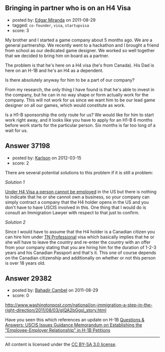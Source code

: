 ## Bringing in partner who is on an H4 Visa

- posted by: [Edgar Miranda](https://stackexchange.com/users/-1/12109-edgar-miranda) on 2011-08-29
- tagged: `co-founder`, `visa`, `startupvisa`
- score: 3

My brother and I started a game company about 5 months ago. We are a general partnership. We recently went to a hackathon and I brought a friend from school as our dedicated game designer. We worked so well together that we decided to bring him on board as a partner. 

The problem is that he's here on a H4 visa (he's from Canada).  His Dad is here on an H-1B and he's an H4 as a dependent.

Is there absolutely anyway for him to be a part of our company? 

From my research, the only thing I have found is that he's able to invest in the company, but he can in no way shape or form actually work for the company. This will not work for us since we want him to be our lead game designer on all our games, which would constitute as work.

Is a H1-B sponsorship the only route for us? We would like for him to start work right away, and it looks like you have to apply for an H1-B 6 months before work starts for the particular person. Six months is far too long of a wait for us.


## Answer 37198

- posted by: [Karlson](https://stackexchange.com/users/-1/15252-karlson) on 2012-03-15
- score: 2

<p>There are several potential solutions to this problem if it is still a problem:</p>

<p><em>Solution 1</em></p>

<p><a href="http://www.uscis.gov/portal/site/uscis/menuitem.5af9bb95919f35e66f614176543f6d1a/?vgnextoid=a310bc3c1be96210VgnVCM100000082ca60aRCRD&amp;vgnextchannel=68439c7755cb9010VgnVCM10000045f3d6a1RCRD" rel="nofollow">Under H4 Visa a person cannot be employed</a> in the US but there is nothing to indicate that he or she cannot own a business, so your company can simply contract a company that the H4 holder opens in the US and you don't have to have USCIS involved in this.  One thing that I would do is consult an Immigration Lawyer with respect to that just to confirm.</p>

<p><em>Solution 2</em> </p>

<p>Since I would have to assume that the H4 holder is a Canadian citizen you can hire him under <a href="http://www.uscis.gov/portal/site/uscis/menuitem.eb1d4c2a3e5b9ac89243c6a7543f6d1a/?vgnextoid=bac00b89284a3210VgnVCM100000b92ca60aRCRD&amp;vgnextchannel=bac00b89284a3210VgnVCM100000b92ca60aRCRD" rel="nofollow">TN Professional</a> visa which basically implies that he or she will have to leave the country and re-enter the country with an offer from your company stating that you are hiring him for the duration of 1-2-3 years and his Canadian Passport and that's it.  This one of course depends on the Canadian citizenship and additionally on whether or not this person is over 18 years old.</p>



## Answer 29382

- posted by: [Bahadir Cambel](https://stackexchange.com/users/-1/9645-bahadir-cambel) on 2011-08-29
- score: 0

<p><a href="http://www.washingtonpost.com/national/on-immigration-a-step-in-the-right-direction/2011/08/03/gIQA2bGgsI_story.html" rel="nofollow">http://www.washingtonpost.com/national/on-immigration-a-step-in-the-right-direction/2011/08/03/gIQA2bGgsI_story.html</a></p>

<p>Have you seen this which references an update on H-1B <a href="http://www.uscis.gov/portal/site/uscis/menuitem.5af9bb95919f35e66f614176543f6d1a/?vgnextoid=3d015869c9326210VgnVCM100000082ca60aRCRD&amp;vgnextchannel=6abe6d26d17df110VgnVCM1000004718190aRCRD" rel="nofollow">Questions &amp; Answers: USCIS Issues Guidance Memorandum on Establishing the "Employee-Employer Relationship" in H-1B Petitions</a></p>




---

All content is licensed under the [CC BY-SA 3.0 license](https://creativecommons.org/licenses/by-sa/3.0/).
